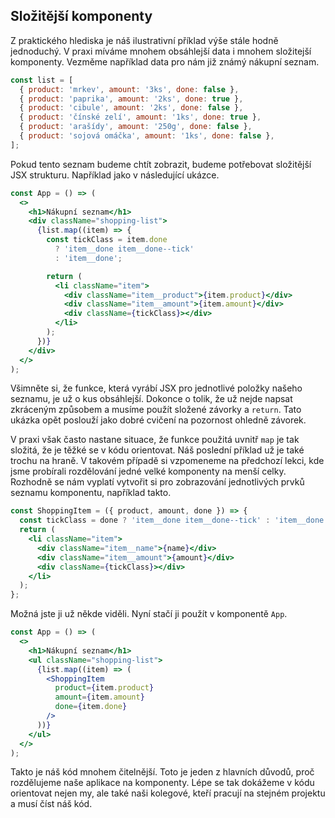 ## Složitější komponenty

Z praktického hlediska je náš ilustrativní příklad výše stále hodně jednoduchý. V praxi míváme mnohem obsáhlejší data i mnohem složitejší komponenty. Vezměme například data pro nám již známý nákupní seznam.

```js
const list = [
  { product: 'mrkev', amount: '3ks', done: false },
  { product: 'paprika', amount: '2ks', done: true },
  { product: 'cibule', amount: '2ks', done: false },
  { product: 'čínské zelí', amount: '1ks', done: true },
  { product: 'arašídy', amount: '250g', done: false },
  { product: 'sojová omáčka', amount: '1ks', done: false },
];
```

Pokud tento seznam budeme chtít zobrazit, budeme potřebovat složitější JSX strukturu. Například jako v následující ukázce.

```jsx
const App = () => (
  <>
    <h1>Nákupní seznam</h1>
    <div className="shopping-list">
      {list.map((item) => {
        const tickClass = item.done
          ? 'item__done item__done--tick'
          : 'item__done';

        return (
          <li className="item">
            <div className="item__product">{item.product}</div>
            <div className="item__amount">{item.amount}</div>
            <div className={tickClass}></div>
          </li>
        );
      })}
    </div>
  </>
);
```

Všimněte si, že funkce, která vyrábí JSX pro jednotlivé položky našeho seznamu, je už o kus obsáhlejší. Dokonce o tolik, že už nejde napsat zkráceným způsobem a musíme použít složené závorky a `return`. Tato ukázka opět poslouží jako dobré cvičení na pozornost ohledně závorek.

V praxi však často nastane situace, že funkce použitá uvnitř `map` je tak složitá, že je těžké se v kódu orientovat. Náš poslední příklad už je také trochu na hraně. V takovém případě si vzpomeneme na předchozí lekci, kde jsme probírali rozdělování jedné velké komponenty na menší celky. Rozhodně se nám vyplatí vytvořit si pro zobrazování jednotlivých prvků seznamu komponentu, například takto.

```jsx
const ShoppingItem = ({ product, amount, done }) => {
  const tickClass = done ? 'item__done item__done--tick' : 'item__done';
  return (
    <li className="item">
      <div className="item__name">{name}</div>
      <div className="item__amount">{amount}</div>
      <div className={tickClass}></div>
    </li>
  );
};
```

Možná jste ji už někde viděli. Nyní stačí ji použít v komponentě `App`.

```jsx
const App = () => (
  <>
    <h1>Nákupní seznam</h1>
    <ul className="shopping-list">
      {list.map((item) => (
        <ShoppingItem
          product={item.product}
          amount={item.amount}
          done={item.done}
        />
      ))}
    </ul>
  </>
);
```

Takto je náš kód mnohem čitelnější. Toto je jeden z hlavních důvodů, proč rozdělujeme naše aplikace na komponenty. Lépe se tak dokážeme v kódu orientovat nejen my, ale také naši kolegové, kteří pracují na stejném projektu a musí číst náš kód.

